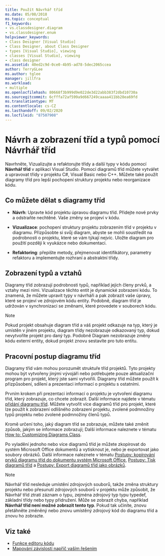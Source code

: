 ```yaml
---
title: Použít Návrhář tříd
ms.date: 05/08/2018
ms.topic: conceptual
f1_keywords:
- vs.classdesigner.diagram
- vs.classdesigner.enum
helpviewer_keywords:
- Class Designer [Visual Studio]
- Class Designer, about Class Designer
- types [Visual Studio], viewing
- classes [Visual Studio], viewing
- class designer
ms.assetid: 40ed2c9d-0ce0-4b95-ad78-5dec2065ccea
author: TerryGLee
ms.author: tglee
manager: jillfra
ms.workload:
- multiple
ms.openlocfilehash: 80668f3b999d9e022de3d22abb383f2dbd10730a
ms.sourcegitcommit: 6cfffa72af599a9d667249caaaa411bb28ea69fd
ms.translationtype: MT
ms.contentlocale: cs-CZ
ms.lasthandoff: 09/02/2020
ms.locfileid: "87507908"
---
```

# <a name="design-and-view-classes-and-types-with-class-designer"></a>Návrh a zobrazení tříd a typů pomocí Návrhář tříd

Navrhněte, Vizualizujte a refaktorujte třídy a další typy v kódu pomocí **Návrhář tříd** v aplikaci Visual Studio. Pomocí diagramů tříd můžete vytvářet a upravovat třídy v projektu C#, Visual Basic nebo C++. Můžete také použít diagramy tříd pro lepší pochopení struktury projektu nebo reorganizace kódu.

## <a name="what-you-can-do-with-class-diagrams"></a>Co můžete dělat s diagramy tříd

- **Návrh**: Upravte kód projektu úpravou diagramu tříd. Přidejte nové prvky a odstraňte nechtěné. Vaše změny se projeví v kódu.

- **Vizualizace**: pochopení struktury projektu zobrazením tříd v projektu v diagramu. Přizpůsobte si svůj diagram, abyste se mohli soustředit na podrobnosti o projektu, které se vám týkají nejvíc. Uložte diagram pro použití později k vyukázce nebo dokumentaci.

- **Refaktoring**: přepište metody, přejmenovat identifikátory, parametry refaktoru a implementujte rozhraní a abstraktní třídy.

## <a name="view-types-and-relationships"></a>Zobrazení typů a vztahů

Diagramy tříd zobrazují podrobnosti typů, například jejich členy prvků, a vztahy mezi nimi. Vizualizace těchto entit je dynamické zobrazení kódu. To znamená, že můžete upravit typy v návrháři a pak zobrazit vaše úpravy, které se projeví ve zdrojovém kódu entity. Podobně, diagram tříd je udržován v synchronizaci se změnami, které provedete v souborech kódu.

> [!NOTE]
> Pokud projekt obsahuje diagram tříd a váš projekt odkazuje na typ, který je umístěn v jiném projektu, diagram třídy nezobrazuje odkazovaný typ, dokud nevytvoříte projekt pro daný typ. Podobně Diagram nezobrazuje změny kódu externí entity, dokud projekt znovu sestavíte pro tuto entitu.

## <a name="class-diagram-workflow"></a>Pracovní postup diagramu tříd

Diagramy tříd vám mohou porozumět struktuře tříd projektů. Tyto projekty mohou být vytvořeny jinými vývojáři nebo potřebujete pouze aktualizační program pro projekt, který jste sami vytvořili. Diagramy tříd můžete použít k přizpůsobení, sdílení a prezentaci informací o projektu s ostatními.

Prvním krokem při prezentaci informací o projektu je vytvoření diagramu tříd, který zobrazuje, co chcete zobrazit. Další informace najdete v tématu [přidání diagramu tříd](how-to-add-class-diagrams-to-projects.md). Můžete vytvořit více diagramů tříd pro projekt, které lze použít k zobrazení odlišného zobrazení projektu, zvolené podmnožiny typů projektu nebo zvolené podmnožiny členů typů.

Kromě určení toho, jaký diagram tříd se zobrazuje, můžete také změnit způsob, jakým se informace zobrazují; Další informace naleznete v tématu [How to: Customizing Diagrams Class](how-to-customize-class-diagrams.md).

Po vyladění jednoho nebo více diagramů tříd je můžete zkopírovat do systém Microsoft Office dokumentů a vytisknout je, nebo je exportovat jako soubory obrázků. Další informace naleznete v tématu [Postupy: kopírování prvků diagramu tříd do dokumentu systém Microsoft Office](how-to-copy-class-diagram-elements-to-a-microsoft-office-document.md), [Postupy: Tisk diagramů tříd](how-to-print-class-diagrams.md) a [Postupy: Export diagramů tříd jako obrázků](how-to-export-class-diagrams-as-images.md).

> [!NOTE]
> Návrhář tříd nesleduje umístění zdrojových souborů, takže změna struktury projektu nebo přesunutí zdrojových souborů v projektu může způsobit, že Návrhář tříd ztratí záznam o typu, zejména zdrojový typ typu typedef, základní třídy nebo typy přidružení. Může se zobrazit chyba, například **Návrhář tříd není možné zobrazit tento typ**. Pokud tak učiníte, znovu přetáhněte změněný nebo znovu umístěný zdrojový kód do diagramu tříd a znovu ho zobrazte.

## <a name="see-also"></a>Viz také

- [Funkce editoru kódu](../writing-code-in-the-code-and-text-editor.md)
- [Mapování závislostí napříč vaším řešením](../../modeling/map-dependencies-across-your-solutions.md)

